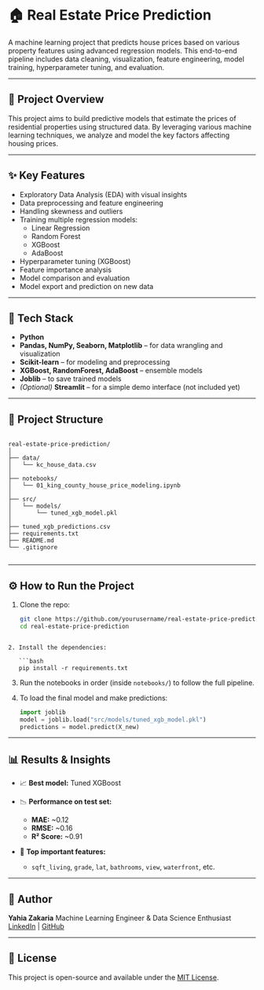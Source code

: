
# 🏠 Real Estate Price Prediction

A machine learning project that predicts house prices based on various property features using advanced regression models. This end-to-end pipeline includes data cleaning, visualization, feature engineering, model training, hyperparameter tuning, and evaluation.

---

## 📌 Project Overview

This project aims to build predictive models that estimate the prices of residential properties using structured data. By leveraging various machine learning techniques, we analyze and model the key factors affecting housing prices.

---

## ✨ Key Features

- Exploratory Data Analysis (EDA) with visual insights  
- Data preprocessing and feature engineering  
- Handling skewness and outliers  
- Training multiple regression models:  
  - Linear Regression  
  - Random Forest  
  - XGBoost  
  - AdaBoost  
- Hyperparameter tuning (XGBoost)  
- Feature importance analysis  
- Model comparison and evaluation  
- Model export and prediction on new data

---

## 🧰 Tech Stack

- **Python**  
- **Pandas, NumPy, Seaborn, Matplotlib** – for data wrangling and visualization  
- **Scikit-learn** – for modeling and preprocessing  
- **XGBoost, RandomForest, AdaBoost** – ensemble models  
- **Joblib** – to save trained models  
- *(Optional)* **Streamlit** – for a simple demo interface (not included yet)

---

## 📁 Project Structure

```

real-estate-price-prediction/
│
├── data/
│   └── kc_house_data.csv
│
├── notebooks/
│   └── 01_king_county_house_price_modeling.ipynb
│
├── src/
│   └── models/
│       └── tuned_xgb_model.pkl
│
├── tuned_xgb_predictions.csv
├── requirements.txt
├── README.md
└── .gitignore


```

---

## ⚙️ How to Run the Project

1. Clone the repo:
   ```bash
   git clone https://github.com/yourusername/real-estate-price-prediction.git
   cd real-estate-price-prediction
```

2. Install the dependencies:

   ```bash
   pip install -r requirements.txt
   ```

3. Run the notebooks in order (inside `notebooks/`) to follow the full pipeline.

4. To load the final model and make predictions:

   ```python
   import joblib
   model = joblib.load("src/models/tuned_xgb_model.pkl")
   predictions = model.predict(X_new)
   ```

---

## 📊 Results & Insights

* 📈 **Best model:** Tuned XGBoost

* 📉 **Performance on test set:**

  * **MAE:** \~0.12
  * **RMSE:** \~0.16
  * **R² Score:** \~0.91

* 🧠 **Top important features:**

  * `sqft_living`, `grade`, `lat`, `bathrooms`, `view`, `waterfront`, etc.

---

## 🙌 Author

**Yahia Zakaria**
Machine Learning Engineer & Data Science Enthusiast
[LinkedIn](https://www.linkedin.com/in/yahia-zakaria-a27384213/) | [GitHub](https://github.com/Yahia20)

---

## 📌 License

This project is open-source and available under the [MIT License](LICENSE).

```

